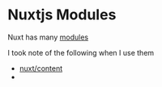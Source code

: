 # Nuxtjs Modules

Nuxt has many [modules](https://modules.nuxtjs.org/)

I took note of the following when I use them

- [nuxt/content](./nuxt-content.md)
- 